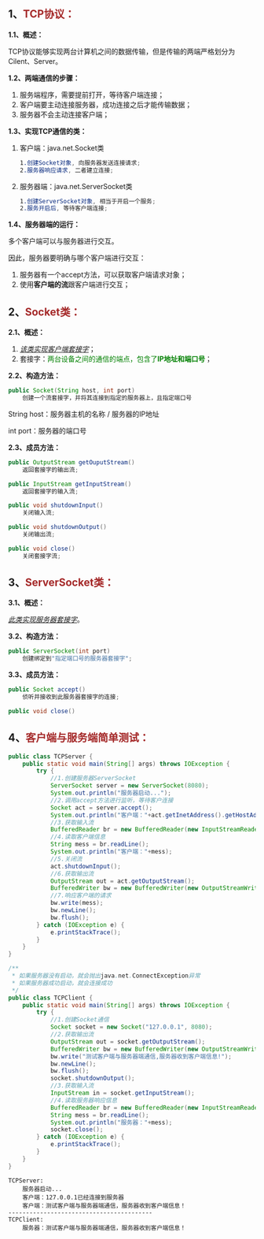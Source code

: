 ## 1、<span style="color:brown">TCP协议：</span>

**1.1、概述：**

TCP协议能够实现两台计算机之间的数据传输，但是传输的两端严格划分为Cilent、Server。

**1.2、两端通信的步骤：**

1. 服务端程序，需要提前打开，等待客户端连接；
2. 客户端要主动连接服务器，成功连接之后才能传输数据；
3. 服务器不会主动连接客户端；

**1.3、实现TCP通信的类：**

1. 客户端：java.net.Socket类

   ```scss
   1.创建Socket对象, 向服务器发送连接请求;
   2.服务器响应请求, 二者建立连接;
   ```

2. 服务器端：java.net.ServerSocket类
   ```scss
   1.创建ServerSocket对象, 相当于开启一个服务;
   2.服务开启后, 等待客户端连接;
   ```

**1.4、服务器端的运行：**

多个客户端可以与服务器进行交互。

因此，服务器要明确与哪个客户端进行交互：

1. 服务器有一个accept方法，可以获取客户端请求对象；
2. 使用**客户端的流**跟客户端进行交互；



## 2、<span style="color:brown">Socket类：</span>

**2.1、概述：**

1. <u>*该类实现客户端套接字*</u>；
2. 套接字：<span style="color:green">两台设备之间的通信的端点，包含了**IP地址和端口号**</span>；

**2.2、构造方法：**

```java
public Socket(String host, int port)
    创建一个流套接字，并将其连接到指定的服务器上，且指定端口号
```

String host：服务器主机的名称  /  服务器的IP地址

int port：服务器的端口号

**2.3、成员方法：**

```java
public OutputStream getOuputStream()
    返回套接字的输出流;
```

```java
public InputStream getInputStream()
    返回套接字的输入流;
```

```java
public void shutdownInput()
	关闭输入流;
```

```java
public void shutdownOutput()
    关闭输出流;
```

```java
public void close()
    关闭套接字流;
```



## 3、<span style="color:brown">ServerSocket类：</span>

**3.1、概述：**

<u>*此类实现服务器套接字*</u>。

**3.2、构造方法：**

```java
public ServerSocket(int port)
    创建绑定到"指定端口号的服务器套接字";
```

**3.3、成员方法：**

```java
public Socket accept()
    侦听并接收到此服务器套接字的连接;
```

```java
public void close()
```



## 4、<span style="color:brown">客户端与服务端简单测试：</span>

````java
public class TCPServer {
    public static void main(String[] args) throws IOException {
        try {
            //1.创建服务器ServerSocket
            ServerSocket server = new ServerSocket(8080);
            System.out.println("服务器启动...");
            //2.调用accept方法进行监听，等待客户连接
            Socket act = server.accept();
            System.out.println("客户端："+act.getInetAddress().getHostAddress()+"已经连接到服务器");
            //3.获取输入流
            BufferedReader br = new BufferedReader(new InputStreamReader(act.getInputStream()));
            //4.读取客户端信息
            String mess = br.readLine();
            System.out.println("客户端："+mess);
            //5.关闭流
            act.shutdownInput();
            //6.获取输出流
            OutputStream out = act.getOutputStream();
            BufferedWriter bw = new BufferedWriter(new OutputStreamWriter(out));
            //7.响应客户端的请求
            bw.write(mess);
            bw.newLine();
            bw.flush();
        } catch (IOException e) {
            e.printStackTrace();
        }
    }
}
````

```java
/**
 * 如果服务器没有启动，就会抛出java.net.ConnectException异常
 * 如果服务器成功启动，就会连接成功
 */
public class TCPClient {
    public static void main(String[] args) throws IOException {
        try {
            //1.创建Socket通信
            Socket socket = new Socket("127.0.0.1", 8080);
            //2.获取输出流
            OutputStream out = socket.getOutputStream();
            BufferedWriter bw = new BufferedWriter(new OutputStreamWriter(out));
            bw.write("测试客户端与服务器端通信,服务器收到客户端信息!");
            bw.newLine();
            bw.flush();
            socket.shutdownOutput();
            //3.获取输入流
            InputStream in = socket.getInputStream();
            //4.读取服务器响应信息
            BufferedReader br = new BufferedReader(new InputStreamReader(in));
            String mess = br.readLine();
            System.out.println("服务器："+mess);
            socket.close();
        } catch (IOException e) {
            e.printStackTrace();
        }
    }
}
```

```apl
TCPServer:
	服务器启动...
	客户端：127.0.0.1已经连接到服务器
	客户端：测试客户端与服务器端通信，服务器收到客户端信息！
-----------------------------------------
TCPClient:
	服务器：测试客户端与服务器端通信，服务器收到客户端信息！
```

